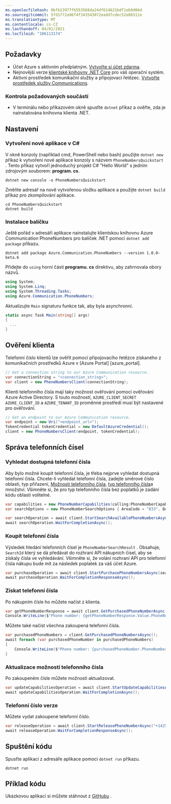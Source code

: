 ```yaml
---
ms.openlocfilehash: 0bfb23977f6553568da24df614621bdf1eb9d06d
ms.sourcegitcommit: 5fd1f72a96f4f343543072eadd7cdec52e86511e
ms.translationtype: MT
ms.contentlocale: cs-CZ
ms.lasthandoff: 04/01/2021
ms.locfileid: "106113174"
---
```

## <a name="prerequisites"></a>Požadavky

- Účet Azure s aktivním předplatným. [Vytvořte si účet zdarma](https://azure.microsoft.com/free/?WT.mc_id=A261C142F).
- Nejnovější verze [klientské knihovny .NET Core](https://dotnet.microsoft.com/download/dotnet-core) pro váš operační systém.
- Aktivní prostředek komunikační služby a připojovací řetězec. [Vytvořte prostředek služby Communications](../../create-communication-resource.md).

### <a name="prerequisite-check"></a>Kontrola požadovaných součástí

- V terminálu nebo příkazovém okně spusťte `dotnet` příkaz a ověřte, zda je nainstalována knihovna klienta .NET.

## <a name="setting-up"></a>Nastavení

### <a name="create-a-new-c-application"></a>Vytvoření nové aplikace v C#

V okně konzoly (například cmd, PowerShell nebo bash) použijte `dotnet new` příkaz k vytvoření nové aplikace konzoly s názvem `PhoneNumbersQuickstart` . Tento příkaz vytvoří jednoduchý projekt C# "Hello World" s jedním zdrojovým souborem: **program. cs**.

```console
dotnet new console -o PhoneNumbersQuickstart
```

Změňte adresář na nově vytvořenou složku aplikace a použijte `dotnet build` příkaz pro zkompilování aplikace.

```console
cd PhoneNumbersQuickstart
dotnet build
```

### <a name="install-the-package"></a>Instalace balíčku

Ještě pořád v adresáři aplikace nainstalujte klientskou knihovnu Azure Communication PhoneNumbers pro balíček .NET pomocí `dotnet add package` příkazu.

```console
dotnet add package Azure.Communication.PhoneNumbers --version 1.0.0-beta.6
```

Přidejte do `using` horní části **programu. cs** direktivu, aby zahrnovala obory názvů.

```csharp
using System;
using System.Linq;
using System.Threading.Tasks;
using Azure.Communication.PhoneNumbers;
```

Aktualizujte `Main` signaturu funkce tak, aby byla asynchronní.

```csharp
static async Task Main(string[] args)
{
  ...
}
```

## <a name="authenticate-the-client"></a>Ověření klienta

Telefonní číslo klientů lze ověřit pomocí připojovacího řetězce získaného z komunikačních prostředků Azure v [Azure Portal] [azure_portal].

```csharp
// Get a connection string to our Azure Communication resource.
var connectionString = "<connection_string>";
var client = new PhoneNumbersClient(connectionString);
```

Klienti telefonního čísla mají taky možnost ověřování pomocí ověřování Azure Active Directory. S touto možností, `AZURE_CLIENT_SECRET` `AZURE_CLIENT_ID` a `AZURE_TENANT_ID` proměnné prostředí musí být nastavené pro ověřování.

```csharp
// Get an endpoint to our Azure Communication resource.
var endpoint = new Uri("<endpoint_url>");
TokenCredential tokenCredential = new DefaultAzureCredential();
client = new PhoneNumbersClient(endpoint, tokenCredential);
```

## <a name="manage-phone-numbers"></a>Správa telefonních čísel

### <a name="search-for-available-phone-numbers"></a>Vyhledat dostupná telefonní čísla

Aby bylo možné koupit telefonní čísla, je třeba nejprve vyhledat dostupná telefonní čísla. Chcete-li vyhledat telefonní čísla, zadejte směrové číslo oblasti, typ přiřazení, [Možnosti telefonního čísla](../../../concepts/telephony-sms/plan-solution.md#phone-number-capabilities-in-azure-communication-services), [typ telefonního čísla](../../../concepts/telephony-sms/plan-solution.md#phone-number-types-in-azure-communication-services)a množství. Všimněte si, že pro typ telefonního čísla bez poplatků je zadání kódu oblasti volitelné.

```csharp
var capabilities = new PhoneNumberCapabilities(calling:PhoneNumberCapabilityType.None, sms:PhoneNumberCapabilityType.Outbound);
var searchOptions = new PhoneNumberSearchOptions { AreaCode = "833", Quantity = 1 };

var searchOperation = await client.StartSearchAvailablePhoneNumbersAsync("US", PhoneNumberType.TollFree, PhoneNumberAssignmentType.Application, capabilities, searchOptions);
await searchOperation.WaitForCompletionAsync();
```

### <a name="purchase-phone-numbers"></a>Koupit telefonní čísla

Výsledek hledání telefonních čísel je `PhoneNumberSearchResult` . Obsahuje, `SearchId` který se dá předávat do rozhraní API nákupních čísel, aby se získaly čísla ve vyhledávání. Všimněte si, že volání rozhraní API pro telefonní čísla nákupu bude mít za následek poplatek za váš účet Azure.

```csharp
var purchaseOperation = await client.StartPurchasePhoneNumbersAsync(searchOperation.Value.SearchId);
await purchaseOperation.WaitForCompletionResponseAsync();
```

### <a name="get-phone-numbers"></a>Získat telefonní čísla

Po nákupním čísle ho můžete načíst z klienta.
```csharp
var getPhoneNumberResponse = await client.GetPurchasedPhoneNumberAsync("+14255550123");
Console.WriteLine($"Phone number: {getPhoneNumberResponse.Value.PhoneNumber}, country code: {getPhoneNumberResponse.Value.CountryCode}");
```

Můžete také načíst všechna zakoupená telefonní čísla.
``` csharp
var purchasedPhoneNumbers = client.GetPurchasedPhoneNumbersAsync();
await foreach (var purchasedPhoneNumber in purchasedPhoneNumbers)
{
    Console.WriteLine($"Phone number: {purchasedPhoneNumber.PhoneNumber}, country code: {purchasedPhoneNumber.CountryCode}");
}
```

### <a name="update-phone-number-capabilities"></a>Aktualizace možností telefonního čísla

Po zakoupeném čísle můžete možnosti aktualizovat.

````csharp
var updateCapabilitiesOperation = await client.StartUpdateCapabilitiesAsync("+14255550123", calling: PhoneNumberCapabilityType.Outbound, sms: PhoneNumberCapabilityType.InboundOutbound);
await updateCapabilitiesOperation.WaitForCompletionAsync();
````


### <a name="release-phone-number"></a>Telefonní číslo verze

Můžete vydat zakoupené telefonní číslo.

````csharp
var releaseOperation = await client.StartReleasePhoneNumberAsync("+14255550123");
await releaseOperation.WaitForCompletionResponseAsync();
````

## <a name="run-the-code"></a>Spuštění kódu

Spusťte aplikaci z adresáře aplikace pomocí `dotnet run` příkazu.

```console
dotnet run
```

## <a name="sample-code"></a>Příklad kódu

Ukázkovou aplikaci si můžete stáhnout z [GitHubu](https://github.com/Azure-Samples/communication-services-dotnet-quickstarts/tree/main/PhoneNumbers) .
